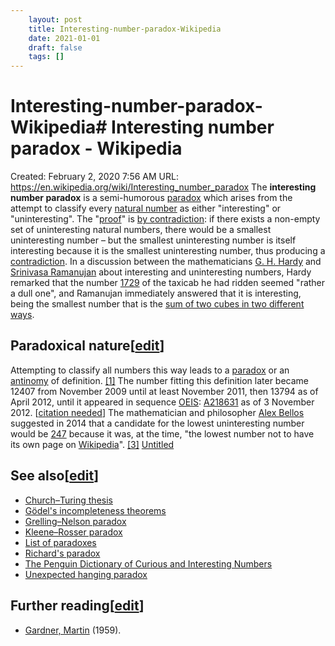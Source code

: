 ```yaml
---
 	layout: post
 	title: Interesting-number-paradox-Wikipedia
 	date: 2021-01-01
 	draft: false
 	tags: []
---
```


# Interesting-number-paradox-Wikipedia# Interesting number paradox - Wikipedia
Created: February 2, 2020 7:56 AM
URL: https://en.wikipedia.org/wiki/Interesting_number_paradox
The **interesting number paradox** is a semi-humorous [paradox](https://en.wikipedia.org/wiki/Paradox) which arises from the attempt to classify every [natural number](https://en.wikipedia.org/wiki/Natural_number) as either "interesting" or "uninteresting".
The "[proof](https://en.wikipedia.org/wiki/Mathematical_proof)" is [by contradiction](https://en.wikipedia.org/wiki/Proof_by_contradiction): if there exists a non-empty set of uninteresting natural numbers, there would be a smallest uninteresting number – but the smallest uninteresting number is itself interesting because it is the smallest uninteresting number, thus producing a [contradiction](https://en.wikipedia.org/wiki/Contradiction).
In a discussion between the mathematicians [G. H. Hardy](https://en.wikipedia.org/wiki/G._H._Hardy) and [Srinivasa Ramanujan](https://en.wikipedia.org/wiki/Srinivasa_Ramanujan) about interesting and uninteresting numbers, Hardy remarked that the number [1729](https://en.wikipedia.org/wiki/1729_(number)) of the taxicab he had ridden seemed "rather a dull one", and Ramanujan immediately answered that it is interesting, being the smallest number that is the [sum of two cubes in two different ways](https://en.wikipedia.org/wiki/Taxicab_number).
## Paradoxical nature[[edit](https://en.wikipedia.org/w/index.php?title=Interesting_number_paradox&action=edit&section=1)]
Attempting to classify all numbers this way leads to a [paradox](https://en.wikipedia.org/wiki/Paradox) or an [antinomy](https://en.wikipedia.org/wiki/Antinomy) of definition.
[[1]](https://en.wikipedia.org/wiki/Interesting_number_paradox) The number fitting this definition later became 12407 from November 2009 until at least November 2011, then 13794 as of April 2012, until it appeared in sequence [OEIS](https://en.wikipedia.org/wiki/On-Line_Encyclopedia_of_Integer_Sequences): [A218631](https://oeis.org/A218631) as of 3 November 2012.
[[citation needed](https://en.wikipedia.org/wiki/Wikipedia:Citation_needed)]
The mathematician and philosopher [Alex Bellos](https://en.wikipedia.org/wiki/Alex_Bellos) suggested in 2014 that a candidate for the lowest uninteresting number would be [247](https://en.wikipedia.org/wiki/247_(number)) because it was, at the time, "the lowest number not to have its own page on [Wikipedia](https://en.wikipedia.org/wiki/Wikipedia)".
[[3]](https://en.wikipedia.org/wiki/Interesting_number_paradox)
[Untitled](Interesting%20number%20paradox%20-%20Wikipedia%206921c10bf5ee4873b289cb4492c9fa65/Untitled%20Database%20fdff7866bc734680bad3cbf5526f1866.csv)
## See also[[edit](https://en.wikipedia.org/w/index.php?title=Interesting_number_paradox&action=edit&section=2)]
- [Church–Turing thesis](https://en.wikipedia.org/wiki/Church%E2%80%93Turing_thesis)
- [Gödel's incompleteness theorems](https://en.wikipedia.org/wiki/G%C3%B6del%27s_incompleteness_theorems)
- [Grelling–Nelson paradox](https://en.wikipedia.org/wiki/Grelling%E2%80%93Nelson_paradox)
- [Kleene–Rosser paradox](https://en.wikipedia.org/wiki/Kleene%E2%80%93Rosser_paradox)
- [List of paradoxes](https://en.wikipedia.org/wiki/List_of_paradoxes)
- [Richard's paradox](https://en.wikipedia.org/wiki/Richard%27s_paradox)
- [The Penguin Dictionary of Curious and Interesting Numbers](https://en.wikipedia.org/wiki/The_Penguin_Dictionary_of_Curious_and_Interesting_Numbers)
- [Unexpected hanging paradox](https://en.wikipedia.org/wiki/Unexpected_hanging_paradox)
## Further reading[[edit](https://en.wikipedia.org/w/index.php?title=Interesting_number_paradox&action=edit&section=3)]
- [Gardner, Martin](https://en.wikipedia.org/wiki/Martin_Gardner) (1959).
